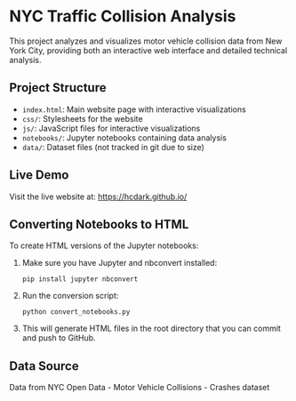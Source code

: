 # NYC Traffic Collision Analysis

This project analyzes and visualizes motor vehicle collision data from New York City, providing both an interactive web interface and detailed technical analysis.

## Project Structure
- `index.html`: Main website page with interactive visualizations
- `css/`: Stylesheets for the website
- `js/`: JavaScript files for interactive visualizations
- `notebooks/`: Jupyter notebooks containing data analysis
- `data/`: Dataset files (not tracked in git due to size)

## Live Demo
Visit the live website at: https://hcdark.github.io/

## Converting Notebooks to HTML
To create HTML versions of the Jupyter notebooks:

1. Make sure you have Jupyter and nbconvert installed:
   ```
   pip install jupyter nbconvert
   ```

2. Run the conversion script:
   ```
   python convert_notebooks.py
   ```

3. This will generate HTML files in the root directory that you can commit and push to GitHub.

## Data Source
Data from NYC Open Data - Motor Vehicle Collisions - Crashes dataset